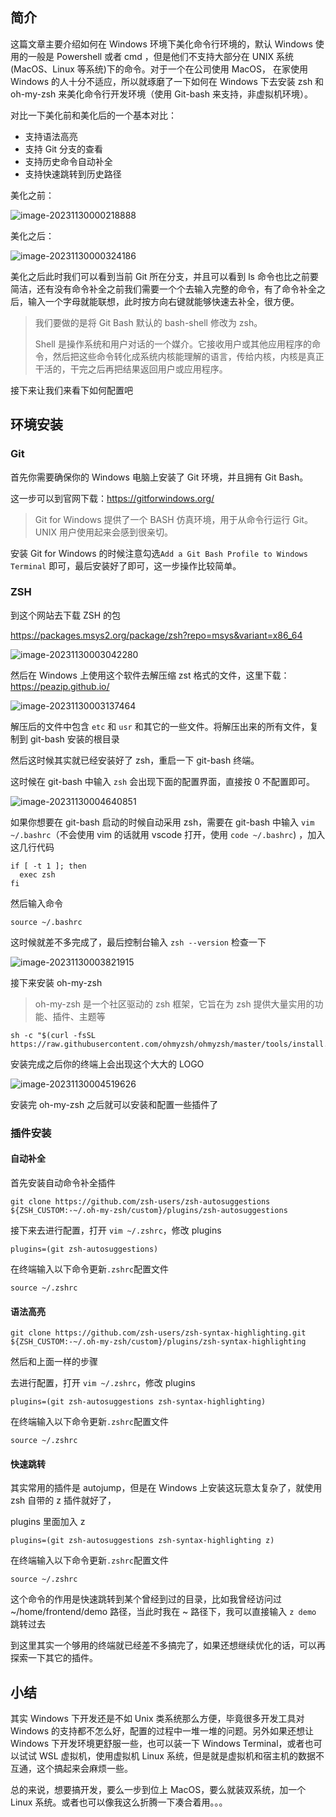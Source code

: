 ## 简介

这篇文章主要介绍如何在 Windows 环境下美化命令行环境的，默认 Windows 使用的一般是 Powershell 或者 cmd ，但是他们不支持大部分在 UNIX 系统(MacOS、Linux 等系统)下的命令。对于一个在公司使用 MacOS， 在家使用 Windows 的人十分不适应，所以就琢磨了一下如何在 Windows 下去安装 zsh 和 oh-my-zsh 来美化命令行开发环境（使用 Git-bash 来支持，非虚拟机环境）。

对比一下美化前和美化后的一个基本对比：

- 支持语法高亮
- 支持 Git 分支的查看
- 支持历史命令自动补全
- 支持快速跳转到历史路径

美化之前：

![image-20231130000218888](https://cdn.jsdelivr.net/gh/PuffMeow/PictureSave/doc/image-20231130000218888.png)

美化之后：

![image-20231130000324186](https://cdn.jsdelivr.net/gh/PuffMeow/PictureSave/doc/image-20231130000324186.png)

美化之后此时我们可以看到当前 Git 所在分支，并且可以看到 ls 命令也比之前要简洁，还有没有命令补全之前我们需要一个个去输入完整的命令，有了命令补全之后，输入一个字母就能联想，此时按方向右键就能够快速去补全，很方便。

> 我们要做的是将 Git Bash 默认的 bash-shell 修改为 zsh。
>
> Shell 是操作系统和用户对话的一个媒介。它接收用户或其他应用程序的命令，然后把这些命令转化成系统内核能理解的语言，传给内核，内核是真正干活的，干完之后再把结果返回用户或应用程序。

接下来让我们来看下如何配置吧

## 环境安装

### Git

首先你需要确保你的 Windows 电脑上安装了 Git 环境，并且拥有 Git Bash。

这一步可以到官网下载：https://gitforwindows.org/

> Git for Windows 提供了一个 BASH 仿真环境，用于从命令行运行 Git。UNIX 用户使用起来会感到很亲切。

安装 Git for Windows 的时候注意勾选`Add a Git Bash Profile to Windows Terminal` 即可，最后安装好了即可，这一步操作比较简单。

### ZSH

到这个网站去下载 ZSH 的包

https://packages.msys2.org/package/zsh?repo=msys&variant=x86_64

![image-20231130003042280](https://cdn.jsdelivr.net/gh/PuffMeow/PictureSave/doc/image-20231130003042280.png)

然后在 Windows 上使用这个软件去解压缩 zst 格式的文件，这里下载：https://peazip.github.io/

![image-20231130003137464](https://cdn.jsdelivr.net/gh/PuffMeow/PictureSave/doc/image-20231130003137464.png)

解压后的文件中包含 `etc` 和 `usr` 和其它的一些文件。将解压出来的所有文件，复制到 git-bash 安装的根目录

然后这时候其实就已经安装好了 zsh，重启一下 git-bash 终端。

这时候在 git-bash 中输入 `zsh` 会出现下面的配置界面，直接按 0 不配置即可。

![image-20231130004640851](https://cdn.jsdelivr.net/gh/PuffMeow/PictureSave/doc/image-20231130004640851.png)

如果你想要在 git-bash 启动的时候自动采用 zsh，需要在 git-bash 中输入 `vim ~/.bashrc`（不会使用 vim 的话就用 vscode 打开，使用 `code ~/.bashrc`) ，加入这几行代码

```
if [ -t 1 ]; then
  exec zsh
fi
```

然后输入命令

```
source ~/.bashrc
```

这时候就差不多完成了，最后控制台输入 `zsh --version` 检查一下

![image-20231130003821915](https://cdn.jsdelivr.net/gh/PuffMeow/PictureSave/doc/image-20231130003821915.png)

接下来安装 oh-my-zsh

> oh-my-zsh 是一个社区驱动的 zsh 框架，它旨在为 zsh 提供大量实用的功能、插件、主题等

```
sh -c "$(curl -fsSL https://raw.githubusercontent.com/ohmyzsh/ohmyzsh/master/tools/install.sh)"
```

安装完成之后你的终端上会出现这个大大的 LOGO

![image-20231130004519626](https://cdn.jsdelivr.net/gh/PuffMeow/PictureSave/doc/image-20231130004519626.png)

安装完 oh-my-zsh 之后就可以安装和配置一些插件了

### 插件安装

#### 自动补全

首先安装自动命令补全插件

```
git clone https://github.com/zsh-users/zsh-autosuggestions ${ZSH_CUSTOM:-~/.oh-my-zsh/custom}/plugins/zsh-autosuggestions
```

接下来去进行配置，打开 `vim ~/.zshrc`，修改 plugins

```
plugins=(git zsh-autosuggestions)
```

在终端输入以下命令更新`.zshrc`配置文件

```text
source ~/.zshrc
```

#### 语法高亮

```
git clone https://github.com/zsh-users/zsh-syntax-highlighting.git ${ZSH_CUSTOM:-~/.oh-my-zsh/custom}/plugins/zsh-syntax-highlighting
```

然后和上面一样的步骤

去进行配置，打开 `vim ~/.zshrc`，修改 plugins

```
plugins=(git zsh-autosuggestions zsh-syntax-highlighting)
```

在终端输入以下命令更新`.zshrc`配置文件

```text
source ~/.zshrc
```

#### 快速跳转

其实常用的插件是 autojump，但是在 Windows 上安装这玩意太复杂了，就使用 zsh 自带的 z 插件就好了，

plugins 里面加入 z

```
plugins=(git zsh-autosuggestions zsh-syntax-highlighting z)
```

在终端输入以下命令更新`.zshrc`配置文件

```
source ~/.zshrc
```

这个命令的作用是快速跳转到某个曾经到过的目录，比如我曾经访问过 ~/home/frontend/demo 路径，当此时我在 ~ 路径下，我可以直接输入 `z demo` 跳转过去

到这里其实一个够用的终端就已经差不多搞完了，如果还想继续优化的话，可以再探索一下其它的插件。

## 小结

其实 Windows 下开发还是不如 Unix 类系统那么方便，毕竟很多开发工具对 Windows 的支持都不怎么好，配置的过程中一堆一堆的问题。另外如果还想让 Windows 下开发环境更舒服一些，也可以装一下 Windows Terminal，或者也可以试试 WSL 虚拟机，使用虚拟机 Linux 系统，但是就是虚拟机和宿主机的数据不互通，这个搞起来会麻烦一些。

总的来说，想要搞开发，要么一步到位上 MacOS，要么就装双系统，加一个 Linux 系统。或者也可以像我这么折腾一下凑合着用。。。
